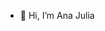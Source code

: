 - 👋 Hi, I’m Ana Julia

<!---
a-oliveira-fernandes/a-oliveira-fernandes is a ✨ special ✨ repository because its `README.md` (this file) appears on your GitHub profile.
You can click the Preview link to take a look at your changes.
--->
